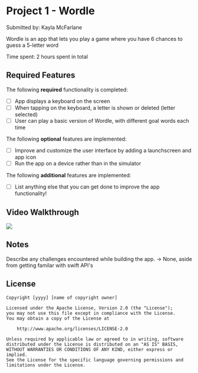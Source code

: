 # Project 1 - Wordle

Submitted by: Kayla McFarlane

Wordle is an app that lets you play a game where you have 6 chances to guess a 5-letter word

Time spent: 2 hours spent in total

## Required Features

The following **required** functionality is completed:

- [ ] App displays a keyboard on the screen
- [ ] When tapping on the keyboard, a letter is shown or deleted (letter selected)
- [ ] User can play a basic version of Wordle, with different goal words each time

The following **optional** features are implemented:

- [ ] Improve and customize the user interface by adding a launchscreen and app icon
- [ ] Run the app on a device rather than in the simulator

The following **additional** features are implemented:

- [ ] List anything else that you can get done to improve the app functionality!

## Video Walkthrough

<a href="https://youtu.be/LXPbprYZdgg">
    <img style="max-width:600px;"
src="https://giphy.com/gifs/8NaJu4Cu8Kxtgpb9Yf">
</a>


## Notes

Describe any challenges encountered while building the app.
-> None, aside from getting familar with swift API's 

## License

    Copyright [yyyy] [name of copyright owner]

    Licensed under the Apache License, Version 2.0 (the "License");
    you may not use this file except in compliance with the License.
    You may obtain a copy of the License at

        http://www.apache.org/licenses/LICENSE-2.0

    Unless required by applicable law or agreed to in writing, software
    distributed under the License is distributed on an "AS IS" BASIS,
    WITHOUT WARRANTIES OR CONDITIONS OF ANY KIND, either express or implied.
    See the License for the specific language governing permissions and
    limitations under the License.
